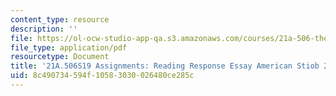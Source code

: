 ```yaml
---
content_type: resource
description: ''
file: https://ol-ocw-studio-app-qa.s3.amazonaws.com/courses/21a-506-the-anthropology-of-politics-persuasion-and-power-spring-2019/8c490734594f10583030026480ce285c_MIT21A_506S19_Sec3Mod1Respons3.pdf
file_type: application/pdf
resourcetype: Document
title: '21A.506S19 Assignments: Reading Response Essay American Stiob 2'
uid: 8c490734-594f-1058-3030-026480ce285c
---
```

